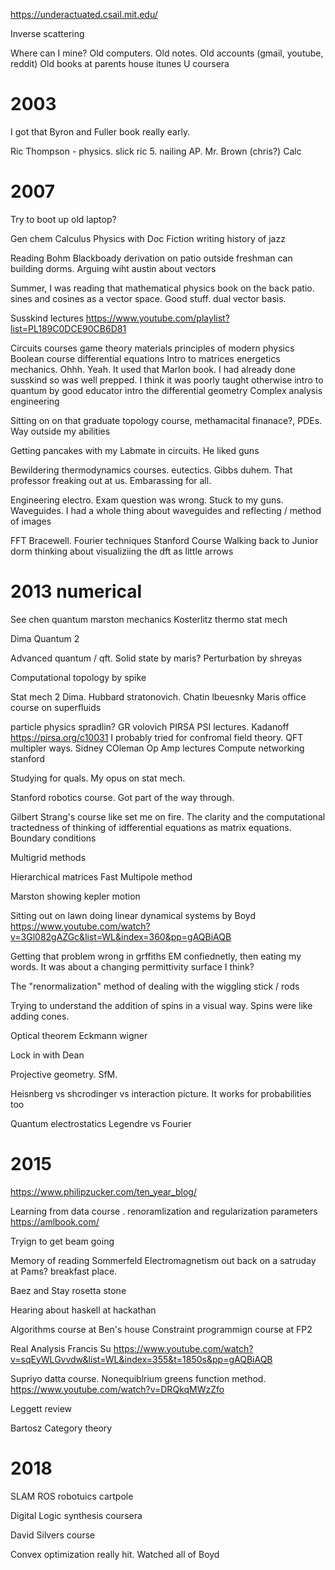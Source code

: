 
<https://underactuated.csail.mit.edu/>

Inverse scattering

Where can I mine? Old computers.
Old notes. Old accounts (gmail, youtube, reddit)
Old books at parents house
itunes U
coursera

# 2003

I got that Byron and Fuller book really early.

Ric Thompson - physics. slick ric 5. nailing AP.
Mr. Brown (chris?) Calc

# 2007

Try to boot up old laptop?

Gen chem
Calculus
Physics with Doc
Fiction writing
history of jazz

Reading Bohm Blackboady derivation on patio outside freshman can building dorms. Arguing wiht austin about vectors

Summer, I was reading that mathematical physics book on the back patio. sines and cosines as a vector space. Good stuff. dual vector basis.

Susskind lectures <https://www.youtube.com/playlist?list=PL189C0DCE90CB6D81>

Circuits courses
game theory
materials
principles of modern physics
Boolean course
differential equations
Intro to matrices
energetics
mechanics. Ohhh. Yeah. It used that Marlon book. I had already done susskind so was well prepped. I think it was poorly taught otherwise
intro to quantum by good educator
intro the differential geometry
Complex analysis engineering

Sitting on on that graduate topology course, methamacital finanace?, PDEs. Way outside my abilities

Getting pancakes with my Labmate in circuits. He liked guns

Bewildering thermodynamics courses. eutectics. Gibbs duhem.
That professor freaking out at us. Embarassing for all.

Engineering electro. Exam question was wrong. Stuck to my guns.
Waveguides. I had a whole thing about waveguides and reflecting / method of images

FFT Bracewell. Fourier techniques Stanford Course
Walking back to Junior dorm thinking about visualiziing the dft as little arrows

# 2013 numerical

See chen quantum
marston mechanics
Kosterlitz thermo stat mech

Dima Quantum 2

Advanced quantum / qft.
Solid state by maris?
Perturbation by shreyas

Computational topology by spike

Stat mech 2 Dima. Hubbard stratonovich. Chatin lbeuesnky
Maris office course on superfluids

particle physics spradlin?
GR volovich
PIRSA PSI lectures. Kadanoff <https://pirsa.org/c10031>
I probably tried for confromal field theory.
QFT multipler ways. Sidney COleman
Op Amp lectures
Compute networking stanford

Studying for quals. My opus on stat mech.

Stanford robotics course. Got part of the way through.

Gilbert Strang's course like set me on fire.
The clarity and the computational tractedness of thinking of idfferential equations
as matrix equations.
Boundary conditions

Multigrid methods

Hierarchical matrices
Fast Multipole method

Marston showing kepler motion

Sitting out on lawn doing linear dynamical systems by Boyd <https://www.youtube.com/watch?v=3Gl082gAZGc&list=WL&index=360&pp=gAQBiAQB>

Getting that problem wrong in grffiths EM confiednetly, then eating my words. It was about a changing permittivity surface I think?

The "renormalization" method of dealing with the wiggling stick / rods

Trying to understand the addition of spins in a visual way. Spins were like adding cones.

Optical theorem
Eckmann wigner

Lock in with Dean

Projective geometry. SfM.

Heisnberg vs shcrodinger vs interaction picture.
It works for probabilities too

Quantum electrostatics
Legendre vs Fourier

# 2015

<https://www.philipzucker.com/ten_year_blog/>

Learning from data course . renoramlization and regularization parameters
<https://amlbook.com/>

Tryign to get beam going

Memory of reading Sommerfeld Electromagnetism out back on a satruday at Pams? breakfast place.

Baez and Stay rosetta stone

Hearing about haskell at hackathan

Algorithms course at Ben's house
Constraint programmign course at FP2

Real Analysis Francis Su <https://www.youtube.com/watch?v=sqEyWLGvvdw&list=WL&index=355&t=1850s&pp=gAQBiAQB>

Supriyo datta course. Nonequiblrium greens function method. <https://www.youtube.com/watch?v=DRQkqMWzZfo>

Leggett review

Bartosz Category theory

# 2018

SLAM
ROS
robotuics
cartpole

Digital Logic synthesis coursera

David Silvers course

Convex optimization really hit. Watched all of Boyd
